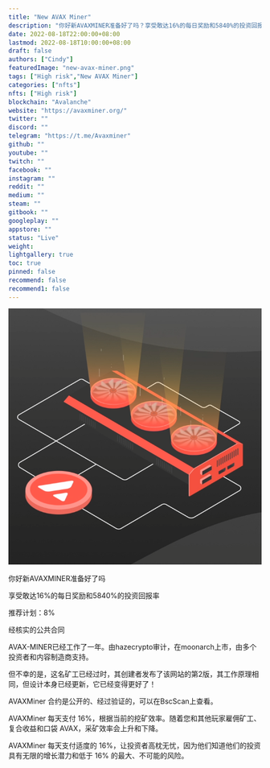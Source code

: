 ```yaml
---
title: "New AVAX Miner"
description: "你好新AVAXMINER准备好了吗？享受敢达16%的每日奖励和5840%的投资回报率"
date: 2022-08-18T22:00:00+08:00
lastmod: 2022-08-18T10:00:00+08:00
draft: false
authors: ["Cindy"]
featuredImage: "new-avax-miner.png"
tags: ["High risk","New AVAX Miner"]
categories: ["nfts"]
nfts: ["High risk"]
blockchain: "Avalanche"
website: "https://avaxminer.org/"
twitter: ""
discord: ""
telegram: "https://t.me/Avaxminer"
github: ""
youtube: ""
twitch: ""
facebook: ""
instagram: ""
reddit: ""
medium: ""
steam: ""
gitbook: ""
googleplay: ""
appstore: ""
status: "Live"
weight: 
lightgallery: true
toc: true
pinned: false
recommend: false
recommend1: false
---
```

![image-20220819150141235](image-20220819150141235.png)

你好新AVAXMINER准备好了吗

享受敢达16%的每日奖励和5840%的投资回报率

推荐计划：8%

经核实的公共合同

AVAX-MINER已经工作了一年。由hazecrypto审计，在moonarch上市，由多个投资者和内容制造商支持。

但不幸的是，这名矿工已经过时，其创建者发布了该网站的第2版，其工作原理相同，但设计本身已经更新，它已经变得更好了！

AVAXMiner 合约是公开的、经过验证的，可以在BscScan上查看。

AVAXMiner 每天支付 16%，根据当前的挖矿效率。随着您和其他玩家雇佣矿工、复合收益和口袋 AVAX，采矿效率会上升和下降。

AVAXMiner 每天支付适度的 16%，让投资者高枕无忧，因为他们知道他们的投资具有无限的增长潜力和低于 16% 的最大、不可能的风险。